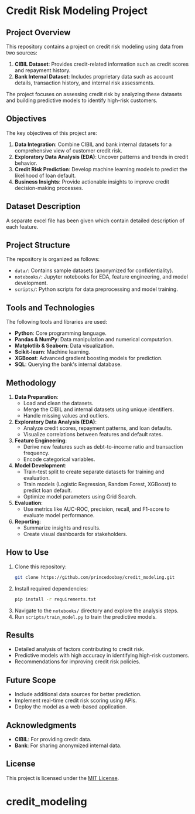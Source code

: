 # Credit Risk Modeling Project

## Project Overview
This repository contains a project on credit risk modeling using data from two sources:
1. **CIBIL Dataset**: Provides credit-related information such as credit scores and repayment history.
2. **Bank Internal Dataset**: Includes proprietary data such as account details, transaction history, and internal risk assessments.

The project focuses on assessing credit risk by analyzing these datasets and building predictive models to identify high-risk customers.

## Objectives
The key objectives of this project are:
1. **Data Integration**: Combine CIBIL and bank internal datasets for a comprehensive view of customer credit risk.
2. **Exploratory Data Analysis (EDA)**: Uncover patterns and trends in credit behavior.
3. **Credit Risk Prediction**: Develop machine learning models to predict the likelihood of loan default.
4. **Business Insights**: Provide actionable insights to improve credit decision-making processes.

## Dataset Description
A separate excel file has been given which contain detailed description of each feature.

## Project Structure
The repository is organized as follows:
- `data/`: Contains sample datasets (anonymized for confidentiality).
- `notebooks/`: Jupyter notebooks for EDA, feature engineering, and model development.
- `scripts/`: Python scripts for data preprocessing and model training.

## Tools and Technologies
The following tools and libraries are used:
- **Python**: Core programming language.
- **Pandas & NumPy**: Data manipulation and numerical computation.
- **Matplotlib & Seaborn**: Data visualization.
- **Scikit-learn**: Machine learning.
- **XGBoost**: Advanced gradient boosting models for prediction.
- **SQL**: Querying the bank's internal database.

## Methodology
1. **Data Preparation**:
   - Load and clean the datasets.
   - Merge the CIBIL and internal datasets using unique identifiers.
   - Handle missing values and outliers.
2. **Exploratory Data Analysis (EDA)**:
   - Analyze credit scores, repayment patterns, and loan defaults.
   - Visualize correlations between features and default rates.
3. **Feature Engineering**:
   - Derive new features such as debt-to-income ratio and transaction frequency.
   - Encode categorical variables.
4. **Model Development**:
   - Train-test split to create separate datasets for training and evaluation.
   - Train models (Logistic Regression, Random Forest, XGBoost) to predict loan default.
   - Optimize model parameters using Grid Search.
5. **Evaluation**:
   - Use metrics like AUC-ROC, precision, recall, and F1-score to evaluate model performance.
6. **Reporting**:
   - Summarize insights and results.
   - Create visual dashboards for stakeholders.

## How to Use
1. Clone this repository:
   ```bash
   git clone https://github.com/princedoobay/credit_modeling.git
   ```
2. Install required dependencies:
   ```bash
   pip install -r requirements.txt
   ```
3. Navigate to the `notebooks/` directory and explore the analysis steps.
4. Run `scripts/train_model.py` to train the predictive models.

## Results
- Detailed analysis of factors contributing to credit risk.
- Predictive models with high accuracy in identifying high-risk customers.
- Recommendations for improving credit risk policies.

## Future Scope
- Include additional data sources for better prediction.
- Implement real-time credit risk scoring using APIs.
- Deploy the model as a web-based application.

## Acknowledgments
- **CIBIL**: For providing credit data.
- **Bank**: For sharing anonymized internal data.

## License
This project is licensed under the [MIT License](LICENSE).

# credit_modeling
